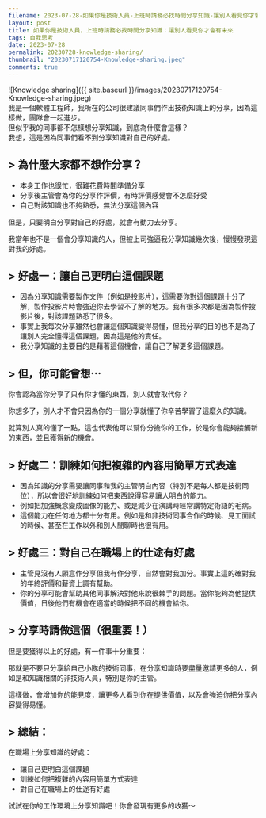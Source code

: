 ```yaml
---
filename: 2023-07-28-如果你是技術人員-上班時請務必找時間分享知識-讓別人看見你才會有未來.md
layout: post
title: 如果你是技術人員，上班時請務必找時間分享知識：讓別人看見你才會有未來
tags: 自我思考
date: 2023-07-28
permalink: 20230728-knowledge-sharing/
thumbnail: "20230717120754-Knowledge-sharing.jpeg"
comments: true
---
```



![Knowledge sharing]({{ site.baseurl }}/images/20230717120754-Knowledge-sharing.jpeg)  
我是一個軟體工程師，我所在的公司很建議同事們作出技術知識上的分享，因為這樣做，團隊會一起進步。  
但似乎我的同事都不怎樣想分享知識，到底為什麼會這樣？  
我想，這是因為同事們看不到分享知識對自己的好處。

## > 為什麼大家都不想作分享？

- 本身工作也很忙，很難花費時間準備分享
- 分享後主管會為你的分享作評價，有時評價感覺會不怎麼好受
- 自己對該知識也不夠熟悉，無法分享這個內容

但是，只要明白分享對自己的好處，就會有動力去分享。

我當年也不是一個會分享知識的人，但被上司強逼我分享知識幾次後，慢慢發現這對我的好處。

## > 好處一：讓自己更明白這個課題

- 因為分享知識需要製作文件（例如是投影片），這需要你對這個課題十分了解，製作投影片時會強迫你去學習不了解的地方。我有很多次都是因為製作投影片後，對該課題熟悉了很多。
- 事實上我每次分享雖然也會讓這個知識變得易懂，但我分享的目的也不是為了讓別人完全懂得這個課題，因為這是他的責任。
- 我分享知識的主要目的是藉著這個機會，讓自己了解更多這個課題。

## > 但，你可能會想⋯

你會認為當你分享了只有你才懂的東西，別人就會取代你？

你想多了，別人才不會只因為你的一個分享就懂了你辛苦學習了這麼久的知識。

就算別人真的懂了一點，這也代表他可以幫你分擔你的工作，於是你會能夠接觸新的東西，並且獲得新的機會。

## > 好處二：訓練如何把複雜的內容用簡單方式表達

- 因為知識的分享需要讓同事和我的主管明白內容（特別不是每人都是技術岡位），所以會很好地訓練如何把東西說得容易讓人明白的能力。
- 例如把加強概念變成圖像的能力、或是減少在演講時經常講特定術語的毛病。
- 這個能力在任何地方都十分有用。例如是和非技術同事合作的時候、見工面試的時候、甚至在工作以外和別人閒聊時也很有用。

## > 好處三：對自己在職場上的仕途有好處

- 主管見沒有人願意作分享但我有作分享，自然會對我加分。事實上這的確對我的年終評價和薪資上調有幫助。
- 你的分享可能會幫助其他同事解決對他來說很棘手的問題。當你能夠為他提供價值，日後他們有機會在適當的時候把不同的機會給你。

## > 分享時請做這個（很重要！）

但是要獲得以上的好處，有一件事十分重要：

那就是不要只分享給自己小隊的技術同事，在分享知識時要盡量邀請更多的人，例如是和知識相關的非技術人員，特別是你的主管。

這樣做，會增加你的能見度，讓更多人看到你在提供價值，以及會強迫你把分享內容變得易懂。

## > 總結：

在職場上分享知識的好處：

- 讓自己更明白這個課題
- 訓練如何把複雜的內容用簡單方式表達
- 對自己在職場上的仕途有好處

試試在你的工作環境上分享知識吧！你會發現有更多的收獲～




